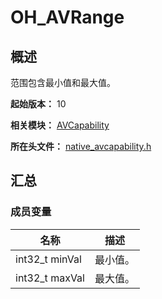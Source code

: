 # OH_AVRange

## 概述

范围包含最小值和最大值。

**起始版本：** 10

**相关模块：** [AVCapability](capi-avcapability.md)

**所在头文件：** [native_avcapability.h](capi-native-avcapability-h.md)

## 汇总

### 成员变量

| 名称 | 描述 |
| -- | -- |
| int32_t minVal | 最小值。 |
| int32_t maxVal | 最大值。 |


